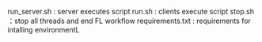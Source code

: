 run_server.sh : server executes script
run.sh : clients execute script
stop.sh ：stop all threads and end FL workflow
requirements.txt : requirements for intalling environmentL
